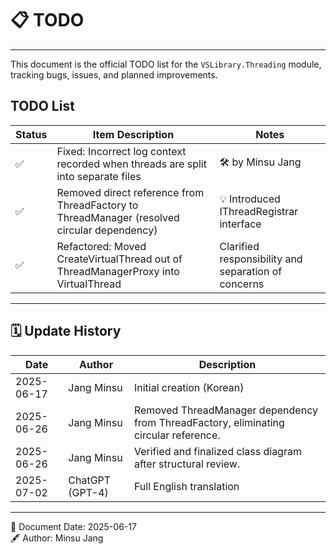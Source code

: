 # 📋 TODO

---
This document is the official TODO list for the `VSLibrary.Threading` module,
tracking bugs, issues, and planned improvements.

## TODO List

| Status | Item Description                                                                            | Notes                                               |
| ------ | ------------------------------------------------------------------------------------------- | --------------------------------------------------- |
| ✅      | Fixed: Incorrect log context recorded when threads are split into separate files            | 🛠 by Minsu Jang                                    |
| ✅      | Removed direct reference from ThreadFactory to ThreadManager (resolved circular dependency) | 💡 Introduced IThreadRegistrar interface            |
| ✅      | Refactored: Moved CreateVirtualThread out of ThreadManagerProxy into VirtualThread          | Clarified responsibility and separation of concerns |

---

## 🗓️ Update History

| Date       | Author         | Description                |
|------------|---------------|----------------------------|
| 2025-06-17 | Jang Minsu    | Initial creation (Korean)  |
| 2025-06-26 | Jang Minsu    | Removed ThreadManager dependency from ThreadFactory, eliminating circular reference. |
| 2025-06-26 | Jang Minsu    | Verified and finalized class diagram after structural review.  |
| 2025-07-02 | ChatGPT (GPT-4)| Full English translation   |

---
📅 Document Date: 2025-06-17  
🖋️ Author: Minsu Jang

